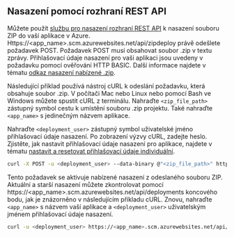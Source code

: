 ## <a name="rest"></a>Nasazení pomocí rozhraní REST API 
 
Můžete použít [službu pro nasazení rozhraní REST API](https://github.com/projectkudu/kudu/wiki/REST-API) k nasazení souboru ZIP do vaší aplikace v Azure. Https://<app_name>.scm.azurewebsites.net/api/zipdeploy právě odešlete požadavek POST. Požadavek POST musí obsahovat soubor .zip v textu zprávy. Přihlašovací údaje nasazení pro vaši aplikaci jsou uvedeny v požadavku pomocí ověřování HTTP BASIC. Další informace najdete v tématu [odkaz nasazení nabízené .zip](https://github.com/projectkudu/kudu/wiki/Deploying-from-a-zip-file). 

Následující příklad používá nástroj cURL k odeslání požadavku, která obsahuje soubor .zip. V počítači Mac nebo Linux nebo pomocí Bash ve Windows můžete spustit cURL z terminálu. Nahraďte `<zip_file_path>` zástupný symbol cestu k umístění souboru .zip projektu. Také nahraďte `<app_name>` s jedinečným názvem aplikace.

Nahraďte `<deployment_user>` zástupný symbol uživatelské jméno přihlašovací údaje nasazení. Po zobrazení výzvy cURL, zadejte heslo. Zjistěte, jak nastavit přihlašovací údaje nasazení pro aplikace, najdete v tématu [nastavit a resetovat přihlašovací údaje individuální](../articles/app-service/app-service-deployment-credentials.md#userscope).   

```bash
curl -X POST -u <deployment_user> --data-binary @"<zip_file_path>" https://<app_name>.scm.azurewebsites.net/api/zipdeploy
```

Tento požadavek se aktivuje nabízené nasazení z odeslaného souboru ZIP. Aktuální a starší nasazení můžete zkontrolovat pomocí https://<app_name>.scm.azurewebsites.net/api/deployments koncového bodu, jak je znázorněno v následujícím příkladu cURL. Znovu, nahraďte `<app_name>` s názvem vaší aplikace a `<deployment_user>` uživatelským jménem přihlašovací údaje nasazení.

```bash
curl -u <deployment_user> https://<app_name>.scm.azurewebsites.net/api/deployments
```